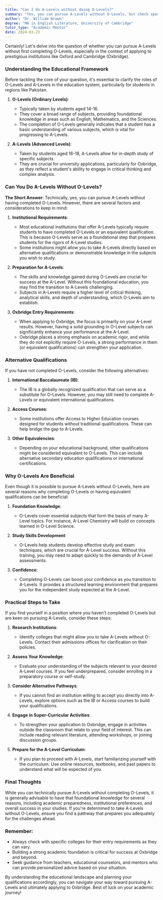 ```yaml
---
title: "Can I do A-Levels without doing O-Levels?"
summary: "Yes, you can pursue A-Levels without O-Levels, but check specific requirements for institutions like Oxford and Cambridge."
author: "Dr. William Brown"
degree: "MA in English Literature, University of Cambridge"
tutor_type: "Academic Mentor"
date: 2024-03-23
---
```


Certainly! Let's delve into the question of whether you can pursue A-Levels without first completing O-Levels, especially in the context of applying to prestigious institutions like Oxford and Cambridge (Oxbridge).

### Understanding the Educational Framework

Before tackling the core of your question, it's essential to clarify the roles of O-Levels and A-Levels in the education system, particularly for students in regions like Pakistan.

1. **O-Levels (Ordinary Levels)**: 
   - Typically taken by students aged 14-16.
   - They cover a broad range of subjects, providing foundational knowledge in areas such as English, Mathematics, and the Sciences.
   - The completion of O-Levels generally indicates that a student has a basic understanding of various subjects, which is vital for progressing to A-Levels.

2. **A-Levels (Advanced Levels)**: 
   - Taken by students aged 16-18, A-Levels allow for in-depth study of specific subjects.
   - They are crucial for university applications, particularly for Oxbridge, as they reflect a student's ability to engage in critical thinking and complex analysis.

### Can You Do A-Levels Without O-Levels?

**The Short Answer**: Technically, yes, you can pursue A-Levels without having completed O-Levels. However, there are several factors and considerations to keep in mind:

1. **Institutional Requirements**: 
   - Most educational institutions that offer A-Levels typically require students to have completed O-Levels or an equivalent qualification. This is because O-Levels serve as a foundational step that prepares students for the rigors of A-Level studies. 
   - Some institutions might allow you to take A-Levels directly based on alternative qualifications or demonstrable knowledge in the subjects you wish to study. 

2. **Preparation for A-Levels**:
   - The skills and knowledge gained during O-Levels are crucial for success at the A-Level. Without this foundational education, you may find the transition to A-Levels challenging. 
   - Subjects in A-Levels require a higher level of critical thinking, analytical skills, and depth of understanding, which O-Levels aim to establish.

3. **Oxbridge Entry Requirements**:
   - When applying to Oxbridge, the focus is primarily on your A-Level results. However, having a solid grounding in O-Level subjects can significantly enhance your performance at the A-Level. 
   - Oxbridge places a strong emphasis on academic rigor, and while they do not explicitly require O-Levels, a strong performance in them (or equivalent qualifications) can strengthen your application.

### Alternative Qualifications

If you have not completed O-Levels, consider the following alternatives:

1. **International Baccalaureate (IB)**: 
   - The IB is a globally recognized qualification that can serve as a substitute for O-Levels. However, you may still need to complete A-Levels or equivalent international qualifications.

2. **Access Courses**: 
   - Some institutions offer Access to Higher Education courses designed for students without traditional qualifications. These can help bridge the gap to A-Levels.

3. **Other Equivalencies**: 
   - Depending on your educational background, other qualifications might be considered equivalent to O-Levels. This can include alternative secondary education qualifications or international certifications.

### Why O-Levels Are Beneficial

Even though it is possible to pursue A-Levels without O-Levels, here are several reasons why completing O-Levels or having equivalent qualifications can be beneficial:

1. **Foundation Knowledge**: 
   - O-Levels cover essential subjects that form the basis of many A-Level topics. For instance, A-Level Chemistry will build on concepts learned in O-Level Science.

2. **Study Skills Development**: 
   - O-Levels help students develop effective study and exam techniques, which are crucial for A-Level success. Without this training, you may need to adapt quickly to the demands of A-Level assessments.

3. **Confidence**: 
   - Completing O-Levels can boost your confidence as you transition to A-Levels. It provides a structured learning environment that prepares you for the independent study expected at the A-Level.

### Practical Steps to Take

If you find yourself in a position where you haven't completed O-Levels but are keen on pursuing A-Levels, consider these steps:

1. **Research Institutions**: 
   - Identify colleges that might allow you to take A-Levels without O-Levels. Contact their admissions offices for clarification on their policies.

2. **Assess Your Knowledge**: 
   - Evaluate your understanding of the subjects relevant to your desired A-Level courses. If you feel underprepared, consider enrolling in a preparatory course or self-study.

3. **Consider Alternative Pathways**: 
   - If you cannot find an institution willing to accept you directly into A-Levels, explore options such as the IB or Access courses to build your qualifications.

4. **Engage in Super-Curricular Activities**: 
   - To strengthen your application to Oxbridge, engage in activities outside the classroom that relate to your field of interest. This can include reading relevant literature, attending workshops, or joining discussion groups.

5. **Prepare for the A-Level Curriculum**: 
   - If you plan to proceed with A-Levels, start familiarizing yourself with the curriculum. Use online resources, textbooks, and past papers to understand what will be expected of you.

### Final Thoughts

While you can technically pursue A-Levels without completing O-Levels, it is generally advisable to have that foundational knowledge for several reasons, including academic preparedness, institutional preferences, and overall success in your studies. If you're determined to take A-Levels without O-Levels, ensure you find a pathway that prepares you adequately for the challenges ahead.

### Remember:

- Always check with specific colleges for their entry requirements as they can vary.
- Building a strong academic foundation is critical for success at Oxbridge and beyond.
- Seek guidance from teachers, educational counselors, and mentors who can provide personalized advice based on your situation.

By understanding the educational landscape and planning your qualifications accordingly, you can navigate your way toward pursuing A-Levels and ultimately applying to Oxbridge. Best of luck on your academic journey!
    
